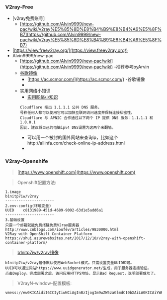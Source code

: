 ### V2ray-Free
- [v2ray免费账号]
    - [https://github.com/Alvin9999/new-pac/wiki/v2ray%E5%85%8D%E8%B4%B9%E8%B4%A6%E5%8F%B7](https://github.com/Alvin9999/new-pac/wiki/v2ray%E5%85%8D%E8%B4%B9%E8%B4%A6%E5%8F%B7)
- [https://view.freev2ray.org/](https://view.freev2ray.org/)
- Alvin9999/new-pac
    - [https://github.com/Alvin9999/new-pac/wiki](https://github.com/Alvin9999/new-pac/wiki) -推荐参考byArvin
    - [谷歌镜像](https://github.com/Alvin9999/new-pac/wiki/%E8%B0%B7%E6%AD%8C%E9%95%9C%E5%83%8F)
        - [https://ac.scmor.com/](https://ac.scmor.com/) -谷歌镜像
        - []()
    - 实用网络小知识
        - [实用网络小知识](https://github.com/Alvin9999/new-pac/wiki/%E5%AE%9E%E7%94%A8%E7%BD%91%E7%BB%9C%E5%B0%8F%E7%9F%A5%E8%AF%86)
        ```
        Cloudflare 推出 1.1.1.1 公共 DNS 服务，
        号称任何人都可以使用它可以加快互联网访问速度并保持连接私密性。
        Cloudflare 与 APNIC 合作通过以下两个 IP 提供 DNS 服务：1.1.1.1 和 1.0.0.1
        因此，建议将自己的电脑ipv4 DNS设置为这两个来翻墙。
        ```
        - 可以用一个被封的国外网站来查询ip，比如这个http://allinfa.com/check-online-ip-address.html
        - []()

### V2ray-Openshife
> [https://www.openshift.com](https://www.openshift.com)

> Openshift配置方法:
```
1.image
b1nitp7iw/v2ray
----------------------
2.env-config(环境变量)
UUID    c8131989-451d-4689-9092-63d1e5add6a1
----------------------
3.基础设置
只要一个邮箱就能免费搭建免费V2ray服务器
http://www.cnblogs.com/ioufev/articles/9830000.html
V2Ray with OpenShift Container Platform
https://shui.azurewebsites.net/2017/12/10/v2ray-with-openshift-container-platform/
```

> [b1nitp7iw/v2ray镜像](https://shui.azurewebsites.net/2017/12/10/v2ray-with-openshift-container-platform/)
```
b1nitp7iw/v2ray镜像默认使用WebSocket模式。只需设置变量UUID即可。
UUID可以通过网站https://www.uuidgenerator.net/生成，用于服务器连接验证。
点击Deploy。完成部署之后，访问应用HTTPS地址，显示Bad Request，说明部署成功了。
```

> V2rayN-window-配置模板:
```
vmess://ew0KICAidiI6ICIyIiwNCiAgInBzIjogIm9wZW5zaGlmdC10bXAiLA0KICAiYWRkIjogInYycmF5LXYycmF5LWRldi43ZTE0LnN0YXJ0ZXItdXMtd2VzdC0yLm9wZW5zaGlmdGFwcHMuY29tIiwNCiAgInBvcnQiOiAiNDQzIiwNCiAgImlkIjogImM4MTMxOTg5LTQ1MWQtNDY4OS05MDkyLTYzZDFlNWFkZDZhMSIsDQogICJhaWQiOiAiNjQiLA0KICAibmV0IjogIndzIiwNCiAgInR5cGUiOiAibm9uZSIsDQogICJob3N0IjogIiIsDQogICJwYXRoIjogIiIsDQogICJ0bHMiOiAidGxzIg0KfQ==

```